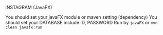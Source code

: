INSTAGRAM (JavaFX)

You should set your javaFX module or maven setting (dependency)
You should set your DATABASE include ID, PASSWORD
Run by `javaFX` or `mvn clean javafx:run`
